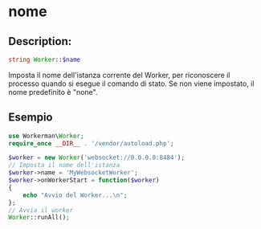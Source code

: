 # nome

## Description:
```php
string Worker::$name
```

Imposta il nome dell'istanza corrente del Worker, per riconoscere il processo quando si esegue il comando di stato. Se non viene impostato, il nome predefinito è "none".

## Esempio

```php
use Workerman\Worker;
require_once __DIR__ . '/vendor/autoload.php';

$worker = new Worker('websocket://0.0.0.0:8484');
// Imposta il nome dell'istanza
$worker->name = 'MyWebsocketWorker';
$worker->onWorkerStart = function($worker)
{
    echo "Avvio del Worker...\n";
};
// Avvia il worker
Worker::runAll();
```
